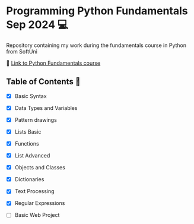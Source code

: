 # **Programming Python Fundamentals Sep 2024** 💻

Repository containing my work during the fundamentals course in Python from SoftUni

🔗 [Link to Python Fundamentals course](https://softuni.bg/trainings/4693/programming-fundamentals-with-python-september-2024)

## **Table of Contents** 📑

- [x] Basic Syntax
- [x] Data Types and Variables
- [x] Pattern drawings
- [x] Lists Basic
- [x] Functions
- [x] List Advanced
- [x] Objects and Classes
- [x] Dictionaries
- [x] Text Processing
- [x] Regular Expressions
- [ ] Basic Web Project

